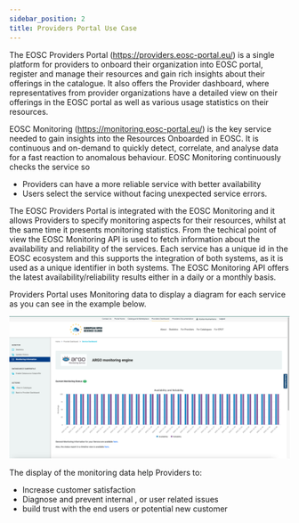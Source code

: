 ```yaml
---
sidebar_position: 2
title: Providers Portal Use Case
---
```


The EOSC Providers Portal (https://providers.eosc-portal.eu/) is a single platform for providers to onboard their organization into EOSC portal, register and manage their resources and gain rich insights about their offerings in the catalogue. It also offers the Provider dashboard, where representatives from provider organizations have a detailed view on their offerings in the EOSC portal as well as various usage statistics on their resources. 

EOSC Monitoring (https://monitoring.eosc-portal.eu/) is the key service needed to gain insights into the Resources Onboarded in EOSC. It is continuous and on-demand to quickly detect, correlate, and analyse data for a fast reaction to anomalous behaviour. EOSC Monitoring continuously checks the service so   
- Providers can have a more reliable service with better availability 
- Users select the service without facing unexpected service errors. 

The EOSC Providers Portal is integrated with the EOSC Monitoring  and it allows Providers to specify monitoring aspects for their resources, whilst at the same time it presents monitoring statistics. From the techical point of view the EOSC Monitoring API is used to fetch information about the availability and reliability of the services. Each service has a unique id in the EOSC ecosystem and this supports the integration of both systems, as it is used as a unique identifier in both systems. The EOSC Monitoring API offers the latest availability/reliability results either in a daily or a monthly basis. 

Providers Portal uses Monitoring data to display a diagram for each service as you can see in the example below.

![Argo Monitoring Service](/img/UseCases/Providers_Portal_usecase.png)

The display of the monitoring data help Providers to: 
- Ιncrease customer satisfaction
- Diagnose and prevent internal , or user related issues
- build trust with the end users or potential new customer
